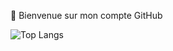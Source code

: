 👋 Bienvenue sur mon compte GitHub

![Top Langs](https://github-readme-stats.vercel.app/api/top-langs/?username=Tazzus&layout=compact&theme=tokyonight&locale=fr)
